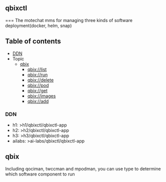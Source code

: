 ## qbixctl

===
The motechat mms for managing three kinds of software deployment(docker, helm, snap)

Table of contents
---

* [DDN](#DDN)
* Topic
  * [qbix](#qbix)
    - [qbix://list](#qbix://list)
    - [qbix://run](#qbix://run)
    - [qbix://delete](#qbix://delete)
    - [qbix://pod](#qbix://pod)
    - [qbix://get](#qbix://get)
    - [qbix://images](#qbix://images)
    - [qbix://add](#qbix://add)
### DDN
* h1: >h1/qbixctl/qbixctl-app 
* h2: >h2/qbixctl/qbixctl-app 
* h3: >h3/qbixctl/qbixctl-app 
* ailabs: >ai-labs/qbixctl/qbixctl-app 
## qbix
Including qociman, twccman and mpodman, you can use type to determine which software component to run